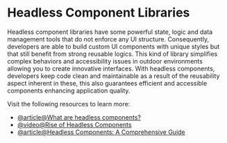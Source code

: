 # Headless Component Libraries

Headless component libraries have some powerful state, logic and data management tools that do not enforce any UI structure. Consequently, developers are able to build custom UI components with unique styles but that still benefit from strong reusable logics. This kind of library simplifies complex behaviors and accessibility issues in outdoor environments allowing you to create innovative interfaces. With headless components, developers keep code clean and maintainable as a result of the reusability aspect inherent in these, this also guarantees efficient and accessible components enhancing application quality.

Visit the following resources to learn more:

- [@article@What are headless components?](https://dev.to/verthon/headless-ui-libraries-the-key-to-flexible-and-accessible-user-interfaces-546p)
- [@video@Rise of Headless Components](https://www.youtube.com/watch?v=_WtVG_pKsxM)
- [@article@Headless Components: A Comprehensive Guide](https://blog.logrocket.com/the-complete-guide-to-building-headless-interface-components-in-react/)

